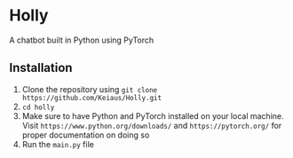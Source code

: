 # Holly
A chatbot built in Python using PyTorch 

Installation 
---
1. Clone the repository using ```git clone https://github.com/Keiaus/Holly.git```
2. ```cd holly```
3. Make sure to have Python and PyTorch installed on your local machine. Visit ```https://www.python.org/downloads/``` and ```https://pytorch.org/``` for proper documentation on doing so
4. Run the ```main.py``` file